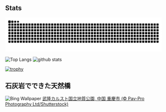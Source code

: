 ## Stats
<picture>
  <source media="(prefers-color-scheme: dark)" srcset="https://raw.githubusercontent.com/ba230t/ba230t/output/github-contribution-grid-snake-dark.svg">
  <source media="(prefers-color-scheme: light)" srcset="https://raw.githubusercontent.com/ba230t/ba230t/output/github-contribution-grid-snake.svg">
  <img alt="github contribution grid snake animation" src="https://raw.githubusercontent.com/ba230t/ba230t/output/github-contribution-grid-snake.svg">
</picture>

<p align="left">
  <img alt="Top Langs" height="150px" src="https://github-readme-stats.vercel.app/api/top-langs/?username=ba230t&layout=compact&theme=transparent" />
  <img alt="github stats" height="150px" src="https://github-readme-stats.vercel.app/api?username=ba230t&theme=transparent" />
</p>

[![trophy](https://github-profile-trophy.vercel.app/?username=ba230t&theme=transparent&column=7)](https://github.com/ryo-ma/github-profile-trophy)


<!-- Bing Wallpaper Start -->
## 石灰岩でできた天然橋
![Bing Wallpaper](https://www.bing.com/th?id=OHR.WulongKarst_JA-JP8479493036_1920x1080.jpg&rf=LaDigue_1920x1080.jpg&pid=hp)
[武隆カルスト国立地質公園, 中国 重慶市 (© Pav-Pro Photography Ltd/Shutterstock)](https://www.bing.com/search?q=%E6%AD%A6%E9%9A%86%E3%82%AB%E3%83%AB%E3%82%B9%E3%83%88%E5%9B%BD%E7%AB%8B%E5%9C%B0%E8%B3%AA%E5%85%AC%E5%9C%92&form=hpcapt&filters=HpDate%3a%2220240803_1500%22)
<!-- Bing Wallpaper End -->
